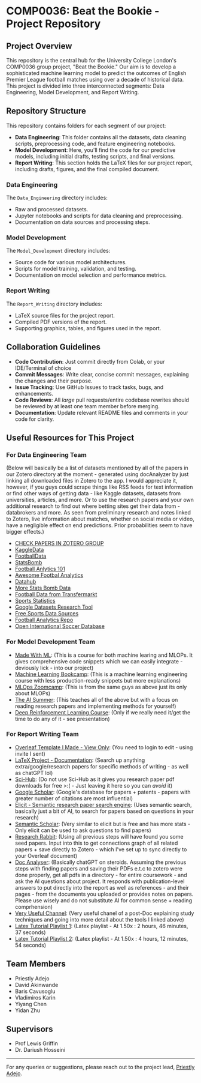 # COMP0036: Beat the Bookie - Project Repository

## Project Overview
This repository is the central hub for the University College London's COMP0036 group project, "Beat the Bookie." Our aim is to develop a sophisticated machine learning model to predict the outcomes of English Premier League football matches using over a decade of historical data. This project is divided into three interconnected segments: Data Engineering, Model Development, and Report Writing.

## Repository Structure
This repository contains folders for each segment of our project:

- **Data Engineering**: This folder contains all the datasets, data cleaning scripts, preprocessing code, and feature engineering notebooks.
- **Model Development**: Here, you'll find the code for our predictive models, including initial drafts, testing scripts, and final versions.
- **Report Writing**: This section holds the LaTeX files for our project report, including drafts, figures, and the final compiled document.

### Data Engineering
The `Data_Engineering` directory includes:
- Raw and processed datasets.
- Jupyter notebooks and scripts for data cleaning and preprocessing.
- Documentation on data sources and processing steps.

### Model Development
The `Model_Development` directory includes:
- Source code for various model architectures.
- Scripts for model training, validation, and testing.
- Documentation on model selection and performance metrics.

### Report Writing
The `Report_Writing` directory includes:
- LaTeX source files for the project report.
- Compiled PDF versions of the report.
- Supporting graphics, tables, and figures used in the report.

## Collaboration Guidelines
- **Code Contribution**: Just commit directly from Colab, or your IDE/Terminal of choice
- **Commit Messages**: Write clear, concise commit messages, explaining the changes and their purpose.
- **Issue Tracking**: Use GitHub Issues to track tasks, bugs, and enhancements.
- **Code Reviews**: All *large* pull requests/entire codebase rewrites should be reviewed by at least one team member before merging.
- **Documentation**: Update relevant README files and comments in your code for clarity.

## Useful Resources for This Project
### For Data Engineering Team
(Below will basically be a list of datasets mentioned by all of the papers in our Zotero directory at the moment - generated using docAnalyzer by just linking all downloaded files in Zotero to the app. I would appreciate it, however, if you guys could scrape things like RSS feeds for text information or find other ways of getting data - like Kaggle datasets, datasets from universities, articles, and more. Or to use the research papers and your own additional research to find out where betting sites get their data from - databrokers and more. As seen from preliminary research and notes linked to Zotero, live information about matches, whether on social media or video, have a negligible effect on end predictions. Prior probabilities seem to have bigger effects.)
- [CHECK PAPERS IN ZOTERO GROUP](https://www.zotero.org/groups/5294455/comp0036_research)
- [KaggleData](https://www.kaggle.com/datasets?sortBy=votes&group=public&search=fifa&page=1&pageSize=20&size=all&filetype=all&license=all)
- [FootballData](https://github.com/jokecamp/FootballData)
- [StatsBomb](https://github.com/statsbomb/open-data)
- [Football Anlytics 101](https://football-analytics-101.readthedocs.io/en/latest/data.html)
- [Awesome Footbal Analytics](https://github.com/diegopastor/awesome-football-analytics)
- [Datahub](https://datahub.io/collections/football)
- [More Stats Bomb Data](https://statsbomb.com/what-we-do/hub/free-data/)
- [Football Data from Transfermarkt](https://www.kaggle.com/datasets/davidcariboo/player-scores/data)
- [Sports Statistics](https://sports-statistics.com/sports-data/)
- [Google Datasets Research Tool](https://datasetsearch.research.google.com/search?query=football&docid=L2cvMTFzMXdyN2RyYw%3D%3D)
- [Free Sports Data Sources](https://www.brendankent.com/blog/free-sports-data-sources)
- [Football Analytics Repo](https://github.com/eddwebster/football_analytics#data-sources)
- [Open International Soccer Database](https://osf.io/kqcye/)
### For Model Development Team
- [Made With ML](https://madewithml.com/): (This is a course for both machine learing and MLOPs. It gives comprehensive code snippets which we can easily integrate - deviously lick - into our project)
- [Machine Learning Bookcamp](https://mlbookcamp.com/): (This is a machine learning engineering course with less production-ready snippets but more explanations)
- [MLOps Zoomcamp](https://github.com/DataTalksClub/mlops-zoomcamp): (This is from the same guys as above just its only about MLOPs)
- [The AI Summer](https://theaisummer.com): (This teaches all of the above but with a focus on reading research papers and implementing methods for yourself)
- [Deep Reinforcement Learning Course](https://simoninithomas.github.io/deep-rl-course/): (Only if we really need it/get the time to do any of it - see presentation)
### For Report Writing Team
- [Overleaf Template I Made - View Only](https://www.overleaf.com/read/ngcfvczygfxc#1ffc18): (You need to login to edit - using invite I sent)
- [LaTeX Project - Documentation](https://www.latex-project.org/): (Search up anything extra/google/research papers for specific methods of writing - as well as chatGPT lol)
- [Sci-Hub](https://sci-hub.ru/): (Do not use Sci-Hub as it gives you research paper pdf downloads for free >:( - Just leaving it here so you can *avoid* it)
- [Google Scholar](https://scholar.google.com): (Google's database for papers + patents - papers with greater number of citations are most influential)
- [Elicit - Semantic research paper search engine](https://scholar.google.com): (Uses semantic search, basically just a bit of AI, to search for papers based on questions in your research)
- [Semantic Scholar](https://www.semanticscholar.org): (Very similar to elicit but is free and has more stats - Only elicit can be used to ask questions to find papers)
- [Research Rabbit](https://researchrabbitapp.com): (Using all previous steps will have found you some seed papers. Input into this to get connections graph of all related papers + save directly to Zotero - which I've set up to sync directly to your Overleaf document)
- [Doc Analyser](https://docanalyzer.ai/): (Basically chatGPT on steroids. Assuming the previous steps with finding papers and saving their PDFs e.t.c to zotero were done properly, get all pdfs in a directory - for entire coursework - and ask the AI questions about project. It responds with publication-level answers to put directly into the report as well as references - and their pages - from the documents you uploaded or provides notes on papers. Please use wisely and do not substitute AI for common sense + reading comprhension)
- [Very Useful Channel](https://www.youtube.com/@DrAndyStapleton): (Very useful chanel of a post-Doc explaining study techniques and going into more detail about the tools I linked above)
- [Latex Tutorial Playlist 1](https://www.youtube.com/playlist?list=PLHXZ9OQGMqxcWWkx2DMnQmj5os2X5ZR73): (Latex playlist - At 1.50x : 2 hours, 46 minutes, 37 seconds)
- [Latex Tutorial Playlist 2](https://www.youtube.com/playlist?list=PL1D4EAB31D3EBC449): (Latex playlist - At 1.50x : 4 hours, 12 minutes, 54 seconds)

## Team Members
- Priestly Adejo
- David Akinwande
- Baris Cavusoglu
- Vladimiros Karin
- Yiyang Chen
- Yidan Zhu

## Supervisors
- Prof Lewis Griffin
- Dr. Dariush Hosseini

---

For any queries or suggestions, please reach out to the project lead, [Priestly Adejo](mailto:zcemdej@ucl.ac.uk).
